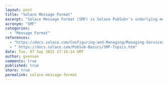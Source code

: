 ```yaml
---
layout: post
title: "Solace Message Format"
excerpt: "Solace Message Format (SMF) is Solace PubSub+'s underlying messaging protocol"
acronym: "SMF"
categories:
  - "Message Format"
references:
  - "https://docs.solace.com/Configuring-and-Managing/Managing-Services.htm"
  - " https://docs.solace.com/PubSub-Basics/SMF-Topics.htm"
date: Tue, 07 Sep 2021 17:16:14 GMT
author: gvensan
comments: true
published: true
share: true
permalink: solace-message-format
---
```

